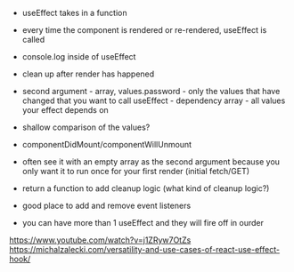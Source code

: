 * useEffect takes in a function
* every time the component is rendered or re-rendered, useEffect is called
* console.log inside of useEffect
* clean up after render has happened
* second argument - array, values.password - only the values that have changed that you want to call useEffect - dependency array - all values your effect depends on
* shallow comparison of the values?
* componentDidMount/componentWillUnmount
* often see it with an empty array as the second argument because you only want it to run once for your first render (initial fetch/GET)
* return a function to add cleanup logic (what kind of cleanup logic?)
* good place to add and remove event listeners

* you can have more than 1 useEffect and they will fire off in ourder 





https://www.youtube.com/watch?v=j1ZRyw7OtZs
https://michalzalecki.com/versatility-and-use-cases-of-react-use-effect-hook/
